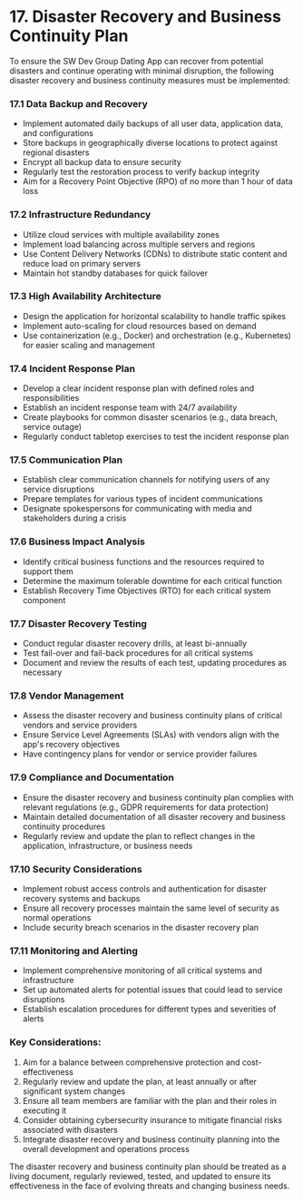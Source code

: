 # 17. Disaster Recovery and Business Continuity Plan

To ensure the SW Dev Group Dating App can recover from potential disasters and continue operating with minimal disruption, the following disaster recovery and business continuity measures must be implemented:

### 17.1 Data Backup and Recovery
- Implement automated daily backups of all user data, application data, and configurations
- Store backups in geographically diverse locations to protect against regional disasters
- Encrypt all backup data to ensure security
- Regularly test the restoration process to verify backup integrity
- Aim for a Recovery Point Objective (RPO) of no more than 1 hour of data loss

### 17.2 Infrastructure Redundancy
- Utilize cloud services with multiple availability zones
- Implement load balancing across multiple servers and regions
- Use Content Delivery Networks (CDNs) to distribute static content and reduce load on primary servers
- Maintain hot standby databases for quick failover

### 17.3 High Availability Architecture
- Design the application for horizontal scalability to handle traffic spikes
- Implement auto-scaling for cloud resources based on demand
- Use containerization (e.g., Docker) and orchestration (e.g., Kubernetes) for easier scaling and management

### 17.4 Incident Response Plan
- Develop a clear incident response plan with defined roles and responsibilities
- Establish an incident response team with 24/7 availability
- Create playbooks for common disaster scenarios (e.g., data breach, service outage)
- Regularly conduct tabletop exercises to test the incident response plan

### 17.5 Communication Plan
- Establish clear communication channels for notifying users of any service disruptions
- Prepare templates for various types of incident communications
- Designate spokespersons for communicating with media and stakeholders during a crisis

### 17.6 Business Impact Analysis
- Identify critical business functions and the resources required to support them
- Determine the maximum tolerable downtime for each critical function
- Establish Recovery Time Objectives (RTO) for each critical system component

### 17.7 Disaster Recovery Testing
- Conduct regular disaster recovery drills, at least bi-annually
- Test fail-over and fail-back procedures for all critical systems
- Document and review the results of each test, updating procedures as necessary

### 17.8 Vendor Management
- Assess the disaster recovery and business continuity plans of critical vendors and service providers
- Ensure Service Level Agreements (SLAs) with vendors align with the app's recovery objectives
- Have contingency plans for vendor or service provider failures

### 17.9 Compliance and Documentation
- Ensure the disaster recovery and business continuity plan complies with relevant regulations (e.g., GDPR requirements for data protection)
- Maintain detailed documentation of all disaster recovery and business continuity procedures
- Regularly review and update the plan to reflect changes in the application, infrastructure, or business needs

### 17.10 Security Considerations
- Implement robust access controls and authentication for disaster recovery systems and backups
- Ensure all recovery processes maintain the same level of security as normal operations
- Include security breach scenarios in the disaster recovery plan

### 17.11 Monitoring and Alerting
- Implement comprehensive monitoring of all critical systems and infrastructure
- Set up automated alerts for potential issues that could lead to service disruptions
- Establish escalation procedures for different types and severities of alerts

### Key Considerations:
1. Aim for a balance between comprehensive protection and cost-effectiveness
2. Regularly review and update the plan, at least annually or after significant system changes
3. Ensure all team members are familiar with the plan and their roles in executing it
4. Consider obtaining cybersecurity insurance to mitigate financial risks associated with disasters
5. Integrate disaster recovery and business continuity planning into the overall development and operations process

The disaster recovery and business continuity plan should be treated as a living document, regularly reviewed, tested, and updated to ensure its effectiveness in the face of evolving threats and changing business needs.

